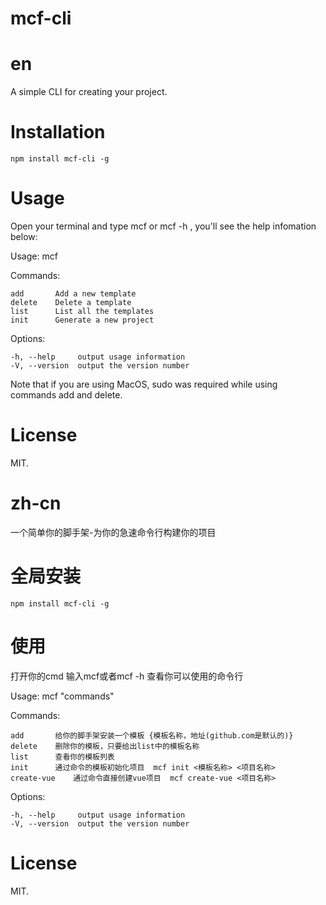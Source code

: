 #   mcf-cli

#   en

A simple CLI for creating your project.

#   Installation

    npm install mcf-cli -g

#   Usage

Open your terminal and type mcf or mcf -h , you'll see the help infomation below:

  Usage: mcf <command>


  Commands:

    add       Add a new template
    delete    Delete a template
    list      List all the templates
    init      Generate a new project

  Options:

    -h, --help     output usage information
    -V, --version  output the version number
Note that if you are using MacOS, sudo was required while using commands add and delete.

#   License
MIT.


#   zh-cn

一个简单你的脚手架-为你的急速命令行构建你的项目

#   全局安装

    npm install mcf-cli -g

#   使用

打开你的cmd 输入mcf或者mcf -h 查看你可以使用的命令行

  Usage: mcf "commands"


  Commands:

    add       给你的脚手架安装一个模板 {模板名称，地址(github.com是默认的)}
    delete    删除你的模板，只要给出list中的模板名称
    list      查看你的模板列表
    init      通过命令的模板初始化项目  mcf init <模板名称> <项目名称>
    create-vue    通过命令直接创建vue项目  mcf create-vue <项目名称>

  Options:

    -h, --help     output usage information
    -V, --version  output the version number


#   License
MIT.
